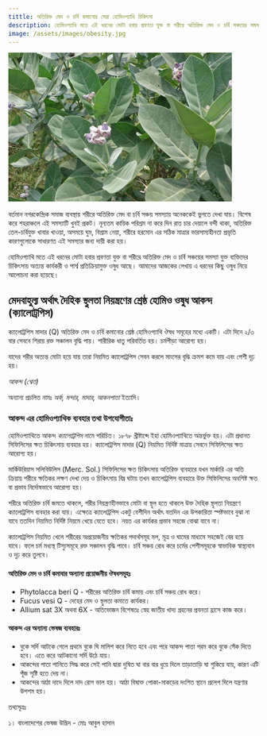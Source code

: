 ```yaml
---
tittle: অতিরিক্ত মেদ ও চর্বি কমানোর সেরা হোমিওপ্যাথি চিকিৎসা
description: হোমিওপ্যাথি মতে এই ধরনের মোটা হবার প্রবণতা যুক্ত বা শরীরে অতিরিক্ত মেদ ও চর্বি সঞ্চয়ের সমস্যা যুক্ত ব্যক্তিদের চিকিৎসায় অত্যন্ত কার্যকরী ও পার্শ্ব প্রতিক্রিয়ামুক্ত ওষুধ আছে। আমাদের আজকের লেখায় এ ধরনের কিছু ওষুধ নিয়ে আলোচনা করা হয়েছে।
image: /assets/images/obesity.jpg
---
```

![অতিরিক্ত মেদ ও চর্বি কমানোর সেরা হোমিওপ্যাথি চিকিৎসা](/assets/images/obesity.jpg)

বর্তমান নগরকেন্দ্রিক সমাজ ব্যবস্থায় শরীরে অতিরিক্ত মেদ বা চর্বি সঞ্চয় সমস্যায় অনেককেই ভুগতে দেখা যায়। বিশেষ করে শহরাঞ্চলে এই সমস্যাটি খুবই প্রকট। নূন্যতম কায়িক পরিশ্রম না করে দিন রাত চার দেয়ালে বন্দী থাকা, অতিরিক্ত তেল-চর্বিযুক্ত খাবার খাওয়া, অসময়ে ঘুম, বিশ্রাম নেয়া, শরীরে হরমোন এর সঠিক মাত্রার ভারসাম্যহীনতা প্রভৃতি কারণগুলোকে সাধারণত এই সমস্যার জন্য দায়ী করা হয়।

হোমিওপ্যাথি মতে এই ধরনের মোটা হবার প্রবণতা যুক্ত বা শরীরে অতিরিক্ত মেদ ও চর্বি সঞ্চয়ের সমস্যা যুক্ত ব্যক্তিদের চিকিৎসায় অত্যন্ত কার্যকরী ও পার্শ্ব প্রতিক্রিয়ামুক্ত ওষুধ আছে। আমাদের আজকের লেখায় এ ধরনের কিছু ওষুধ নিয়ে আলোচনা করা হয়েছে।

## মেদবাহুল্য অর্থাৎ দৈহিক স্থুলতা নিয়ন্ত্রণের শ্রেষ্ঠ হোমিও ওষুধ আকন্দ (ক্যালোট্রপিস)

ক্যালোট্রপিস মাদার (Q) অতিরিক্ত মেদ ও চর্বি কমানোর শ্রেষ্ঠ হোমিওপ্যাথি ঔষধ সমূহের মধ্যে একটি। এটা দিনে ২/৩ বার সেবনে শিরায় রক্ত সঞ্চালন বৃদ্ধি পায়। শারীরিক ধাতু পরিবর্তিত হয়। চর্মপীড়া আরোগ্য হয়।

যাদের শরীর অত্যন্ত মোটা হয়ে যায় তারা নিয়মিত ক্যালোট্রপিস সেবন করলে মাংসের বৃদ্ধি ক্রমশ কমে যায় এবং পেশী দৃঢ় হয়।

*আকন্দ (শ্বেত)*

অন্যান্য প্রচলিত নামঃ _অর্ক, মন্দার, মাদার, আকনপাতা_ ইত্যাদি।

### আকন্দ এর হোমিওপ্যাথিক ব্যবহার তথা উপযোগীতাঃ

হোমিওপ্যাথিতে আকন্দ *ক্যালোট্রপিস* নামে পরিচিত। ১৮৭৮ খ্রীষ্টাব্দে ইহা হোমিওপ্যাথিতে অন্তর্ভুক্ত হয়। এটা প্রধানত সিফিলিসের ক্ষত চিকিৎসায় ব্যবহার হয়। ক্যালোট্রপিস মাদার (Q) নিয়মিত নির্দিষ্ট মাত্রায় সেবনে সিফিলিসের ক্ষত আরোগ্য হয়।

মার্কিউরিয়াস সলিবিউলিস (Merc. Sol.) সিফিলিসের ক্ষত চিকিৎসায় অতিরিক্ত ব্যবহারে যখন মার্কারি এর অতি ক্রিয়ায় শরীরে ক্ষতিকর লক্ষণ দেখা দেয় ও চিকিৎসায় বিঘ্ন ঘটায় তখন ক্যালোট্রপিস ব্যবহারে উক্ত সিফিলিসের অবশিষ্ট ক্ষত বা প্রভাব নির্দোষভাবে আরোগ্য হয়।

শরীরে অতিরিক্ত চর্বি জমতে থাকলে, শরীর নিয়ন্ত্রণহীনভাবে মোটা বা স্থূল হতে থাকলে উক্ত দৈহিক স্থূলতা নিয়ন্ত্রণে ক্যালোট্রপিস ব্যবহার করা যায়। এক্ষেত্রে ক্যালোট্রপিস একটু বেশীদিন অর্থাৎ যতদিন এর উপকারিতা স্পষ্টভাবে বুঝা না যাবে ততদিন নিয়মিত নির্দিষ্ট নিয়মে খেয়ে যেতে হবে। নয়ত এর কার্যকর প্রভাব সহজে বোঝা যাবে না।

ক্যালোট্রপিস নিয়মিত খেলে শরীরের অপ্রয়োজনীয় ক্ষতিকর পদার্থসমূহ মল, মূত্র ও ঘামের মাধ্যমে সহজেই বের হয়ে যাবে। ফলে চর্ম মধ্যস্থ টিস্যুসমূহে রক্ত সঞ্চালন বৃদ্ধি পাবে। চর্বি সঞ্চয় রোধ করে চর্মের পেশীসমূহকে স্বাভাবিক স্বাস্থ্যবান ও দৃঢ় করে তুলবে।

#### অতিরিক্ত মেদ ও চর্বি কমাবার অন্যান্য প্রয়োজনীয় ঔষধসমূহঃ


* Phytolacca beri Q - শরীরের অতিরিক্ত চর্বি কমায় এবং চর্বি সঞ্চয় রোধ করে।
* Fucus vesi Q - দেহের মেদ ও স্থুলতা কমাতে কার্যকর।
* Allium sat 3X অথবা 6X - অতিভোজন বিশেষতঃ স্নেহ জাতীয় খাদ্য গ্রহনের প্রবনতা হ্রাসে কাজ করে।

#### আকন্দ এর অন্যান্য ভেষজ ব্যবহারঃ

* বুকে সর্দি আটকে গেলে প্রথমে বুকে ঘি মালিশ করে নিতে হবে এবং পরে আকন্দ পাতা গরম করে বুকে সেঁক দিতে হবে। এতে করে আটকানো সর্দি উঠে যায়।
* আকন্দের পাতা পানিতে সিদ্ধ করে সেই পানি দ্বারা দুষিত ঘা বার বার ধুয়ে দিলে তাড়াতাড়ি ঘা শুকিয়ে যায়, কারণ এটি পূঁজ সৃষ্টি হতে দেয় না।
* আকন্দের আঠা দাদে দিলে দাদ রোগ ভাল হয়। আঠা বিষাক্ত পোকা-মাকড়ের দংশিত স্থানে প্রলেপ দিলে যন্ত্রণার উপশম হয়।

তথ্যসূত্রঃ

১। বাংলাদেশের ভেষজ উদ্ভিদ - মোঃ আবুল হাসান
